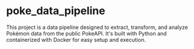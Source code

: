 # poke_data_pipeline
This project is a data pipeline designed to extract, transform, and analyze Pokémon data from the public PokeAPI. It's built with Python and containerized with Docker for easy setup and execution.

